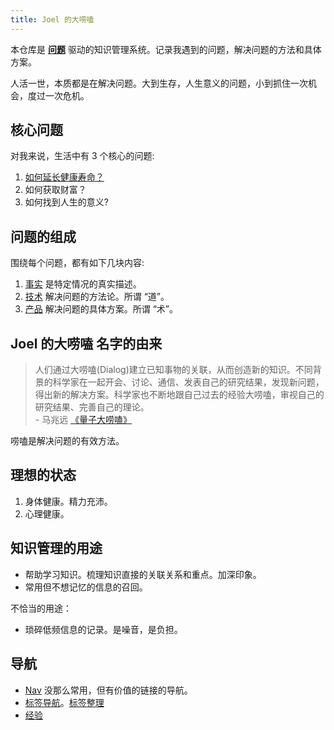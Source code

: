 ```yaml
---
title: Joel 的大唠嗑
---
```


本仓库是 **[问题](text/p/problem.md)** 驱动的知识管理系统。记录我遇到的问题，解决问题的方法和具体方案。

人活一世，本质都是在解决问题。大到生存，人生意义的问题，小到抓住一次机会，度过一次危机。

## 核心问题
对我来说，生活中有 3 个核心的问题:  
1. [如何延长健康寿命？](text/h/how-to-have-a-longer-healthy-life.md)
2. 如何获取财富？
3. 如何找到人生的意义?

## 问题的组成
围绕每个问题，都有如下几块内容: 
1. [事实](text/f/fact.md) 是特定情况的真实描述。
1. [技术](text/t/tech.md) 解决问题的方法论。所谓 “道”。
1. [产品](text/p/product.md) 解决问题的具体方案。所谓 “术”。

## Joel 的大唠嗑 名字的由来
> 人们通过大唠嗑(Dialog)建立已知事物的关联，从而创造新的知识。不同背景的科学家在一起开会、讨论、通信、发表自己的研究结果，发现新问题，得出新的解决方案。科学家也不断地跟自己过去的经验大唠嗑，审视自己的研究结果、完善自己的理论。  
> \- 马兆远 [《量子大唠嗑》](text/q/quantum-dialog.md)

唠嗑是解决问题的有效方法。

## 理想的状态
1. 身体健康。精力充沛。
2. 心理健康。


## 知识管理的用途
* 帮助学习知识。梳理知识直接的关联关系和重点。加深印象。
* 常用但不想记忆的信息的召回。

不恰当的用途：
* 琐碎低频信息的记录。是噪音，是负担。

## 导航
* [Nav](./nav.md) 没那么常用，但有价值的链接的导航。
* [标签导航](/tags)。[标签整理](./tag.md)
* [经验](./text/e/experience.md)
